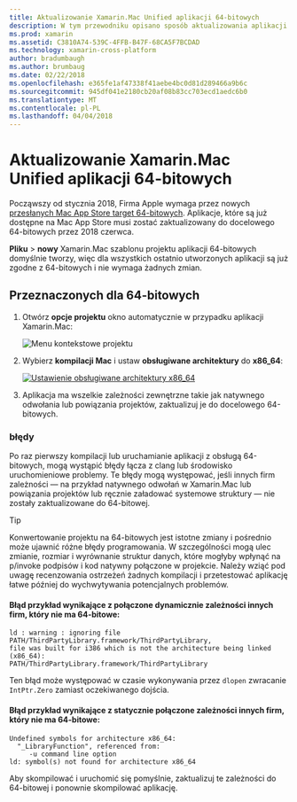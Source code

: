 ```yaml
---
title: Aktualizowanie Xamarin.Mac Unified aplikacji 64-bitowych
description: W tym przewodniku opisano sposób aktualizowania aplikacji Xamarin.Mac do docelowego 64-bitowych
ms.prod: xamarin
ms.assetid: C3810A74-539C-4FFB-B47F-68CA5F7BCDAD
ms.technology: xamarin-cross-platform
author: bradumbaugh
ms.author: brumbaug
ms.date: 02/22/2018
ms.openlocfilehash: e365fe1af47338f41aebe4bc0d81d289466a9b6c
ms.sourcegitcommit: 945df041e2180cb20af08b83cc703ecd1aedc6b0
ms.translationtype: MT
ms.contentlocale: pl-PL
ms.lasthandoff: 04/04/2018
---
```

# <a name="updating-xamarinmac-unified-applications-to-64-bit"></a>Aktualizowanie Xamarin.Mac Unified aplikacji 64-bitowych

Począwszy od stycznia 2018, Firma Apple wymaga przez nowych [przesłanych Mac App Store target 64-bitowych](https://developer.apple.com/news/?id=06282017a). Aplikacje, które są już dostępne na Mac App Store musi zostać zaktualizowany do docelowego 64-bitowych przez 2018 czerwca.

**Pliku** > **nowy** Xamarin.Mac szablonu projektu aplikacji 64-bitowych domyślnie tworzy, więc dla wszystkich ostatnio utworzonych aplikacji są już zgodne z 64-bitowych i nie wymaga żadnych zmian.

## <a name="targeting-64-bit"></a>Przeznaczonych dla 64-bitowych

1. Otwórz **opcje projektu** okno automatycznie w przypadku aplikacji Xamarin.Mac:

   ![Menu kontekstowe projektu](mac-64-bit-images/1-contextual_menu-vsmac.png "menu kontekstowe dla projektu")

2. Wybierz **kompilacji Mac** i ustaw **obsługiwane architektury** do **x86\_64**:

   [![Ustawienie obsługiwane architektury x86_64](mac-64-bit-images/2-project_options-vsmac.png "x86_64 ustawienie obsługiwane architektury")](mac-64-bit-images/2-project_options-vsmac-large.png#lightbox)

3. Aplikacja ma wszelkie zależności zewnętrzne takie jak natywnego odwołania lub powiązania projektów, zaktualizuj je do docelowego 64-bitowych.

### <a name="errors"></a>błędy

Po raz pierwszy kompilacji lub uruchamianie aplikacji z obsługą 64-bitowych, mogą wystąpić błędy łącza z clang lub środowisko uruchomieniowe problemy. Te błędy mogą występować, jeśli innych firm zależności — na przykład natywnego odwołań w Xamarin.Mac lub powiązania projektów lub ręcznie załadować systemowe struktury — nie zostały zaktualizowane do 64-bitowej.

> [!TIP]
> Konwertowanie projektu na 64-bitowych jest istotne zmiany i pośrednio może ujawnić różne błędy programowania. W szczególności mogą ulec zmianie, rozmiar i wyrównanie struktur danych, które mogłyby wpłynąć na p/invoke podpisów i kod natywny połączone w projekcie. Należy wziąć pod uwagę recenzowania ostrzeżeń żadnych kompilacji i przetestować aplikację łatwe później do wychwytywania potencjalnych problemów.

#### <a name="example-error-resulting-from-a-dynamically-linked-third-party-dependency-that-does-not-target-64-bit"></a>Błąd przykład wynikające z połączone dynamicznie zależności innych firm, który nie ma 64-bitowe:

```console
ld : warning : ignoring file PATH/ThirdPartyLibrary.framework/ThirdPartyLibrary, 
file was built for i386 which is not the architecture being linked (x86_64): 
PATH/ThirdPartyLibrary.framework/ThirdPartyLibrary 
```

Ten błąd może występować w czasie wykonywania przez `dlopen` zwracanie `IntPtr.Zero` zamiast oczekiwanego dojścia.

#### <a name="example-error-resulting-from-a-statically-linked-third-party-dependency-that-does-not-target-64-bit"></a>Błąd przykład wynikające z statycznie połączone zależności innych firm, który nie ma 64-bitowe:

```console
Undefined symbols for architecture x86_64:
  "_LibraryFunction", referenced from:
     -u command line option
ld: symbol(s) not found for architecture x86_64 
```

Aby skompilować i uruchomić się pomyślnie, zaktualizuj te zależności do 64-bitowej i ponownie skompilować aplikację.

